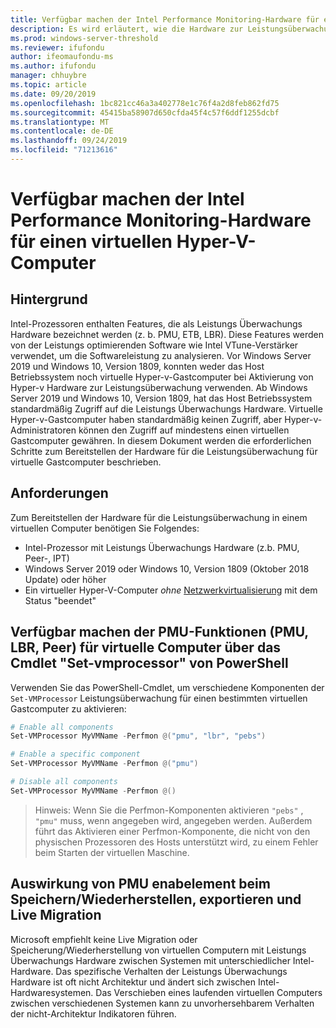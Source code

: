 ```yaml
---
title: Verfügbar machen der Intel Performance Monitoring-Hardware für einen virtuellen Hyper-V-Computer
description: Es wird erläutert, wie die Hardware zur Leistungsüberwachung von Intel auf einem Hyper-V-Computer verfügbar gemacht wird. Außerdem wird die Auswirkungen der Aktivierung auf die Live Migration behandelt.
ms.prod: windows-server-threshold
ms.reviewer: ifufondu
author: ifeomaufondu-ms
ms.author: ifufondu
manager: chhuybre
ms.topic: article
ms.date: 09/20/2019
ms.openlocfilehash: 1bc821cc46a3a402778e1c76f4a2d8feb862fd75
ms.sourcegitcommit: 45415ba58907d650cfda45f4c57f6ddf1255dcbf
ms.translationtype: MT
ms.contentlocale: de-DE
ms.lasthandoff: 09/24/2019
ms.locfileid: "71213616"
---
```

# <a name="exposing-intel-performance-monitoring-hardware-to-a-hyper-v-virtual-machine"></a>Verfügbar machen der Intel Performance Monitoring-Hardware für einen virtuellen Hyper-V-Computer
 
## <a name="background"></a>Hintergrund
Intel-Prozessoren enthalten Features, die als Leistungs Überwachungs Hardware bezeichnet werden (z. b. PMU, ETB, LBR). Diese Features werden von der Leistungs optimierenden Software wie Intel VTune-Verstärker verwendet, um die Softwareleistung zu analysieren.  Vor Windows Server 2019 und Windows 10, Version 1809, konnten weder das Host Betriebssystem noch virtuelle Hyper-v-Gastcomputer bei Aktivierung von Hyper-v Hardware zur Leistungsüberwachung verwenden.  Ab Windows Server 2019 und Windows 10, Version 1809, hat das Host Betriebssystem standardmäßig Zugriff auf die Leistungs Überwachungs Hardware.  Virtuelle Hyper-v-Gastcomputer haben standardmäßig keinen Zugriff, aber Hyper-v-Administratoren können den Zugriff auf mindestens einen virtuellen Gastcomputer gewähren.  In diesem Dokument werden die erforderlichen Schritte zum Bereitstellen der Hardware für die Leistungsüberwachung für virtuelle Gastcomputer beschrieben.
 
## <a name="requirements"></a>Anforderungen 
Zum Bereitstellen der Hardware für die Leistungsüberwachung in einem virtuellen Computer benötigen Sie Folgendes:
- Intel-Prozessor mit Leistungs Überwachungs Hardware (z.b. PMU, Peer-, IPT)
- Windows Server 2019 oder Windows 10, Version 1809 (Oktober 2018 Update) oder höher
- Ein virtueller Hyper-V-Computer _ohne_ [Netzwerkvirtualisierung](https://docs.microsoft.com/virtualization/hyper-v-on-windows/user-guide/nested-virtualization) mit dem Status "beendet"
 
## <a name="exposing-the-pmu-capabilities-pmu-lbr-pebs-to-virtual-machines-via-powershells-set-vmprocessor-cmdlet"></a>Verfügbar machen der PMU-Funktionen (PMU, LBR, Peer) für virtuelle Computer über das Cmdlet "Set-vmprocessor" von PowerShell
Verwenden Sie das PowerShell-Cmdlet, um verschiedene Komponenten der `Set-VMProcessor` Leistungsüberwachung für einen bestimmten virtuellen Gastcomputer zu aktivieren:
 
``` Powershell
# Enable all components
Set-VMProcessor MyVMName -Perfmon @("pmu", "lbr", "pebs")
```
 
``` Powershell
# Enable a specific component
Set-VMProcessor MyVMName -Perfmon @("pmu")
```
 
``` Powershell
# Disable all components
Set-VMProcessor MyVMName -Perfmon @()
```
 
>Hinweis: Wenn Sie die Perfmon-Komponenten aktivieren `"pebs"` , `"pmu"` muss, wenn angegeben wird, angegeben werden.  Außerdem führt das Aktivieren einer Perfmon-Komponente, die nicht von den physischen Prozessoren des Hosts unterstützt wird, zu einem Fehler beim Starten der virtuellen Maschine.
 
## <a name="effect-of-pmu-enabelement-on-saverestore-export-and-live-migration"></a>Auswirkung von PMU enabelement beim Speichern/Wiederherstellen, exportieren und Live Migration
 
Microsoft empfiehlt keine Live Migration oder Speicherung/Wiederherstellung von virtuellen Computern mit Leistungs Überwachungs Hardware zwischen Systemen mit unterschiedlicher Intel-Hardware. Das spezifische Verhalten der Leistungs Überwachungs Hardware ist oft nicht Architektur und ändert sich zwischen Intel-Hardwaresystemen.  Das Verschieben eines laufenden virtuellen Computers zwischen verschiedenen Systemen kann zu unvorhersehbarem Verhalten der nicht-Architektur Indikatoren führen.
